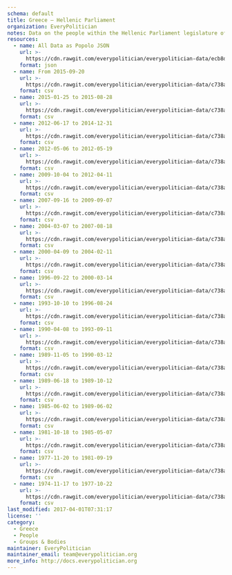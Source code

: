 ```yaml
---
schema: default
title: Greece — Hellenic Parliament
organization: EveryPolitician
notes: Data on the people within the Hellenic Parliament legislature of Greece.
resources:
  - name: All Data as Popolo JSON
    url: >-
      https://cdn.rawgit.com/everypolitician/everypolitician-data/ecb8d789da72f5d046001c1ead0e1bd5daa3a4fc/data/Greece/Parliament/ep-popolo-v1.0.json
    format: json
  - name: From 2015-09-20
    url: >-
      https://cdn.rawgit.com/everypolitician/everypolitician-data/c738af7da80cebccafc482b38c76ab0b096bba81/data/Greece/Parliament/term-17.csv
    format: csv
  - name: 2015-01-25 to 2015-08-28
    url: >-
      https://cdn.rawgit.com/everypolitician/everypolitician-data/c738af7da80cebccafc482b38c76ab0b096bba81/data/Greece/Parliament/term-16.csv
    format: csv
  - name: 2012-06-17 to 2014-12-31
    url: >-
      https://cdn.rawgit.com/everypolitician/everypolitician-data/c738af7da80cebccafc482b38c76ab0b096bba81/data/Greece/Parliament/term-15.csv
    format: csv
  - name: 2012-05-06 to 2012-05-19
    url: >-
      https://cdn.rawgit.com/everypolitician/everypolitician-data/c738af7da80cebccafc482b38c76ab0b096bba81/data/Greece/Parliament/term-14.csv
    format: csv
  - name: 2009-10-04 to 2012-04-11
    url: >-
      https://cdn.rawgit.com/everypolitician/everypolitician-data/c738af7da80cebccafc482b38c76ab0b096bba81/data/Greece/Parliament/term-13.csv
    format: csv
  - name: 2007-09-16 to 2009-09-07
    url: >-
      https://cdn.rawgit.com/everypolitician/everypolitician-data/c738af7da80cebccafc482b38c76ab0b096bba81/data/Greece/Parliament/term-12.csv
    format: csv
  - name: 2004-03-07 to 2007-08-18
    url: >-
      https://cdn.rawgit.com/everypolitician/everypolitician-data/c738af7da80cebccafc482b38c76ab0b096bba81/data/Greece/Parliament/term-11.csv
    format: csv
  - name: 2000-04-09 to 2004-02-11
    url: >-
      https://cdn.rawgit.com/everypolitician/everypolitician-data/c738af7da80cebccafc482b38c76ab0b096bba81/data/Greece/Parliament/term-10.csv
    format: csv
  - name: 1996-09-22 to 2000-03-14
    url: >-
      https://cdn.rawgit.com/everypolitician/everypolitician-data/c738af7da80cebccafc482b38c76ab0b096bba81/data/Greece/Parliament/term-9.csv
    format: csv
  - name: 1993-10-10 to 1996-08-24
    url: >-
      https://cdn.rawgit.com/everypolitician/everypolitician-data/c738af7da80cebccafc482b38c76ab0b096bba81/data/Greece/Parliament/term-8.csv
    format: csv
  - name: 1990-04-08 to 1993-09-11
    url: >-
      https://cdn.rawgit.com/everypolitician/everypolitician-data/c738af7da80cebccafc482b38c76ab0b096bba81/data/Greece/Parliament/term-7.csv
    format: csv
  - name: 1989-11-05 to 1990-03-12
    url: >-
      https://cdn.rawgit.com/everypolitician/everypolitician-data/c738af7da80cebccafc482b38c76ab0b096bba81/data/Greece/Parliament/term-6.csv
    format: csv
  - name: 1989-06-18 to 1989-10-12
    url: >-
      https://cdn.rawgit.com/everypolitician/everypolitician-data/c738af7da80cebccafc482b38c76ab0b096bba81/data/Greece/Parliament/term-5.csv
    format: csv
  - name: 1985-06-02 to 1989-06-02
    url: >-
      https://cdn.rawgit.com/everypolitician/everypolitician-data/c738af7da80cebccafc482b38c76ab0b096bba81/data/Greece/Parliament/term-4.csv
    format: csv
  - name: 1981-10-18 to 1985-05-07
    url: >-
      https://cdn.rawgit.com/everypolitician/everypolitician-data/c738af7da80cebccafc482b38c76ab0b096bba81/data/Greece/Parliament/term-3.csv
    format: csv
  - name: 1977-11-20 to 1981-09-19
    url: >-
      https://cdn.rawgit.com/everypolitician/everypolitician-data/c738af7da80cebccafc482b38c76ab0b096bba81/data/Greece/Parliament/term-2.csv
    format: csv
  - name: 1974-11-17 to 1977-10-22
    url: >-
      https://cdn.rawgit.com/everypolitician/everypolitician-data/c738af7da80cebccafc482b38c76ab0b096bba81/data/Greece/Parliament/term-1.csv
    format: csv
last_modified: 2017-04-01T07:31:17
license: ''
category:
  - Greece
  - People
  - Groups & Bodies
maintainer: EveryPolitician
maintainer_email: team@everypolitician.org
more_info: http://docs.everypolitician.org
---
```


